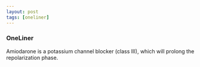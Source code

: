 ```yaml
---
layout: post
tags: [oneliner]
---
```



### OneLiner

Amiodarone is a potassium channel blocker (class III), which will prolong the repolarization phase.
